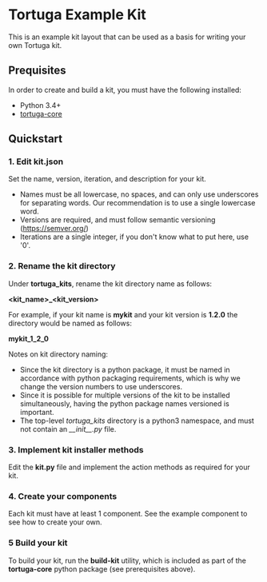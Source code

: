 # Tortuga Example Kit

This is an example kit layout that can be used as a basis for writing your own Tortuga kit.

## Prequisites

In order to create and build a kit, you must have the following installed:

- Python 3.4+
- [tortuga-core](https://github.com/UnivaCorporation/tortuga)

## Quickstart

### 1. Edit kit.json

Set the name, version, iteration, and description for your kit.

- Names must be all lowercase, no spaces, and can only use underscores for separating words. Our recommendation is to use a single lowercase word.
- Versions are required, and must follow semantic versioning (https://semver.org/)
- Iterations are a single integer, if you don't know what to put here, use '0'.

### 2. Rename the kit directory

Under **tortuga_kits**, rename the kit directory name as follows:

**<kit_name>_<kit_version>**

For example, if your kit name is **mykit** and your kit version is **1.2.0** the directory would be named as follows:

**mykit_1_2_0**

Notes on kit directory naming:

- Since the kit directory is a python package, it must be named in accordance with python packaging requirements, which is why we change the version numbers to use underscores.
- Since it is possible for multiple versions of the kit to be installed simultaneously, having the python package names versioned is important.
- The top-level *tortuga_kits* directory is a python3 namespace, and must not contain an *\_\_init\_\_.py* file.

### 3. Implement kit installer methods

Edit the **kit.py** file and implement the action methods as required for your kit.

### 4. Create your components

Each kit must have at least 1 component. See the example component to see how to create your own.

### 5 Build your kit

To build your kit, run the **build-kit** utility, which is included as part of the **tortuga-core** python package (see prerequisites above).
